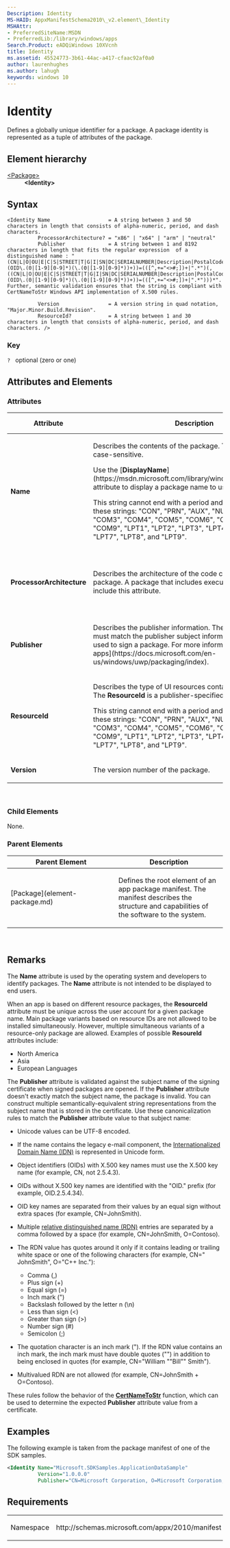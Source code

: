 ```yaml
---
Description: Identity
MS-HAID: AppxManifestSchema2010\_v2.element\_Identity
MSHAttr:
- PreferredSiteName:MSDN
- PreferredLib:/library/windows/apps
Search.Product: eADQiWindows 10XVcnh
title: Identity
ms.assetid: 45524773-3b61-44ac-a417-cfaac92af0a0
author: laurenhughes
ms.author: lahugh
keywords: windows 10
---
```


# Identity




Defines a globally unique identifier for a package. A package identity is represented as a tuple of attributes of the package.

## Element hierarchy

<dl>
<dt><a href="element-package.md">&lt;Package&gt;</a></dt>
<dd><b>&lt;Identity&gt;</b></dd>
</dl>

## Syntax

``` syntax
<Identity Name                   = A string between 3 and 50 characters in length that consists of alpha-numeric, period, and dash characters.
          ProcessorArchitecture? = "x86" | "x64" | "arm" | "neutral"
          Publisher              = A string between 1 and 8192 characters in length that fits the regular expression  of a distinguished name : "(CN|L|O|OU|E|C|S|STREET|T|G|I|SN|DC|SERIALNUMBER|Description|PostalCode|POBox|Phone|X21Address|dnQualifier|(OID\.(0|[1-9][0-9]*)(\.(0|[1-9][0-9]*))+))=(([^,+="<>#;])+|".*")(, ((CN|L|O|OU|E|C|S|STREET|T|G|I|SN|DC|SERIALNUMBER|Description|PostalCode|POBox|Phone|X21Address|dnQualifier|(OID\.(0|[1-9][0-9]*)(\.(0|[1-9][0-9]*))+))=(([^,+="<>#;])+|".*")))*". Further, semantic validation ensures that the string is compliant with CertNameToStr Windows API implementation of X.500 rules.

          Version                = A version string in quad notation, "Major.Minor.Build.Revision".
          ResourceId?            = A string between 1 and 30 characters in length that consists of alpha-numeric, period, and dash characters. />
```

### Key

`?`   optional (zero or one)

## Attributes and Elements


### Attributes

<table>
<colgroup>
<col width="20%" />
<col width="20%" />
<col width="20%" />
<col width="20%" />
<col width="20%" />
</colgroup>
<thead>
<tr class="header">
<th>Attribute</th>
<th>Description</th>
<th>Data type</th>
<th>Required</th>
<th>Default value</th>
</tr>
</thead>
<tbody>
<tr class="odd">
<td><strong>Name</strong></td>
<td><p>Describes the contents of the package. The <strong>Name</strong> attribute is case-sensitive.</p>
<p>Use the [<strong>DisplayName</strong>](https://msdn.microsoft.com/library/windows/apps/br211432) attribute to display a package name to users.</p>
<p>This string cannot end with a period and cannot be one of these strings: &quot;CON&quot;, &quot;PRN&quot;, &quot;AUX&quot;, &quot;NUL&quot;, &quot;COM1&quot;, &quot;COM2&quot;, &quot;COM3&quot;, &quot;COM4&quot;, &quot;COM5&quot;, &quot;COM6&quot;, &quot;COM7&quot;, &quot;COM8&quot;, &quot;COM9&quot;, &quot;LPT1&quot;, &quot;LPT2&quot;, &quot;LPT3&quot;, &quot;LPT4&quot;, &quot;LPT5&quot;, &quot;LPT6&quot;, &quot;LPT7&quot;, &quot;LPT8&quot;, and &quot;LPT9&quot;.</p></td>
<td>A string between 3 and 50 characters in length that consists of alpha-numeric, period, and dash characters.</td>
<td>Yes</td>
<td></td>
</tr>
<tr class="even">
<td><strong>ProcessorArchitecture</strong></td>
<td><p>Describes the architecture of the code contained in the package. A package that includes executable code must include this attribute.</p></td>
<td><p>This attribute can have one of the following values:</p>
<ul>
<li>x86</li>
<li>x64</li>
<li>arm</li>
<li>neutral</li>
</ul></td>
<td>No</td>
<td></td>
</tr>
<tr class="odd">
<td><strong>Publisher</strong></td>
<td><p>Describes the publisher information. The <strong>Publisher</strong> attribute must match the publisher subject information of the certificate used to sign a package.  For more information see [Packaging apps](https://docs.microsoft.com/en-us/windows/uwp/packaging/index).</p></td>
<td>A string between 1 and 8192 characters in length that fits the regular expression of a distinguished name : &quot;(CN|L|O|OU|E|C|S|STREET|T|G|I|SN|DC|SERIALNUMBER|Description|PostalCode|POBox|Phone|X21Address|dnQualifier|(OID\.(0|[1-9][0-9]*)(\.(0|[1-9][0-9]*))+))=(([^,+=&quot;&lt;&gt;#;])+|&quot;.*&quot;)(, ((CN|L|O|OU|E|C|S|STREET|T|G|I|SN|DC|SERIALNUMBER|Description|PostalCode|POBox|Phone|X21Address|dnQualifier|(OID\.(0|[1-9][0-9]*)(\.(0|[1-9][0-9]*))+))=(([^,+=&quot;&lt;&gt;#;])+|&quot;.*&quot;)))*&quot;. Further, semantic validation ensures that the string is compliant with CertNameToStr Windows API implementation of X.500 rules.</td>
<td>Yes</td>
<td></td>
</tr>
<tr class="even">
<td><strong>ResourceId</strong></td>
<td><p>Describes the type of UI resources contained in the package. The <strong>ResourceId</strong> is a publisher-specified string.</p>
<p>This string cannot end with a period and cannot be one of these strings: &quot;CON&quot;, &quot;PRN&quot;, &quot;AUX&quot;, &quot;NUL&quot;, &quot;COM1&quot;, &quot;COM2&quot;, &quot;COM3&quot;, &quot;COM4&quot;, &quot;COM5&quot;, &quot;COM6&quot;, &quot;COM7&quot;, &quot;COM8&quot;, &quot;COM9&quot;, &quot;LPT1&quot;, &quot;LPT2&quot;, &quot;LPT3&quot;, &quot;LPT4&quot;, &quot;LPT5&quot;, &quot;LPT6&quot;, &quot;LPT7&quot;, &quot;LPT8&quot;, and &quot;LPT9&quot;.</p></td>
<td>A string between 1 and 30 characters in length that consists of alpha-numeric, period, and dash characters.</td>
<td>No</td>
<td></td>
</tr>
<tr class="odd">
<td><strong>Version</strong></td>
<td><p>The version number of the package.</p></td>
<td>A version string in quad notation, &quot;Major.Minor.Build.Revision&quot;.</td>
<td>Yes</td>
<td></td>
</tr>
</tbody>
</table>

 

### Child Elements

None.

### Parent Elements

<table>
<colgroup>
<col width="50%" />
<col width="50%" />
</colgroup>
<thead>
<tr class="header">
<th>Parent Element</th>
<th>Description</th>
</tr>
</thead>
<tbody>
<tr class="odd">
<td>[Package](element-package.md)</td>
<td><p>Defines the root element of an app package manifest. The manifest describes the structure and capabilities of the software to the system.</p></td>
</tr>
</tbody>
</table>

 

## Remarks

The **Name** attribute is used by the operating system and developers to identify packages. The **Name** attribute is not intended to be displayed to end users.

When an app is based on different resource packages, the **ResourceId** attribute must be unique across the user account for a given package name. Main package variants based on resource IDs are not allowed to be installed simultaneously. However, multiple simultaneous variants of a resource-only package are allowed. Examples of possible **ResoureId** attributes include:

-   North America
-   Asia
-   European Languages

The **Publisher** attribute is validated against the subject name of the signing certificate when signed packages are opened. If the **Publisher** attribute doesn't exactly match the subject name, the package is invalid. You can construct multiple semantically-equivalent string representations from the subject name that is stored in the certificate. Use these canonicalization rules to match the **Publisher** attribute value to that subject name:

-   Unicode values can be UTF-8 encoded.
-   If the name contains the legacy e-mail component, the [Internationalized Domain Name (IDN)](https://msdn.microsoft.com/library/windows/desktop/dd318142) is represented in Unicode form.
-   Object identifiers (OIDs) with X.500 key names must use the X.500 key name (for example, CN, not 2.5.4.3).
-   OIDs without X.500 key names are identified with the "OID." prefix (for example, OID.2.5.4.34).
-   OID key names are separated from their values by an equal sign without extra spaces (for example, CN=JohnSmith).
-   Multiple [relative distinguished name (RDN)](https://msdn.microsoft.com/library/aa366101) entries are separated by a comma followed by a space (for example, CN=JohnSmith, O=Contoso).
-   The RDN value has quotes around it only if it contains leading or trailing white space or one of the following characters (for example, CN=" JohnSmith", O="C++ Inc."):

    -   Comma (,)
    -   Plus sign (+)
    -   Equal sign (=)
    -   Inch mark (")
    -   Backslash followed by the letter n (\\n)
    -   Less than sign (&lt;)
    -   Greater than sign (&gt;)
    -   Number sign (\#)
    -   Semicolon (;)

-   The quotation character is an inch mark ("). If the RDN value contains an inch mark, the inch mark must have double quotes ("") in addition to being enclosed in quotes (for example, CN="William ""Bill"" Smith").
-   Multivalued RDN are not allowed (for example, CN=JohnSmith + O=Contoso).

These rules follow the behavior of the [**CertNameToStr**](https://msdn.microsoft.com/library/windows/desktop/aa376556) function, which can be used to determine the expected **Publisher** attribute value from a certificate.

## Examples

The following example is taken from the package manifest of one of the SDK samples.

```XML
<Identity Name="Microsoft.SDKSamples.ApplicationDataSample" 
          Version="1.0.0.0" 
          Publisher="CN=Microsoft Corporation, O=Microsoft Corporation, L=Redmond, S=Washington, C=US" />
```

## Requirements

<table>
<colgroup>
<col width="50%" />
<col width="50%" />
</colgroup>
<tbody>
<tr class="odd">
<td><p>Namespace</p></td>
<td><p>http://schemas.microsoft.com/appx/2010/manifest</p></td>
</tr>
</tbody>
</table>

 

 



